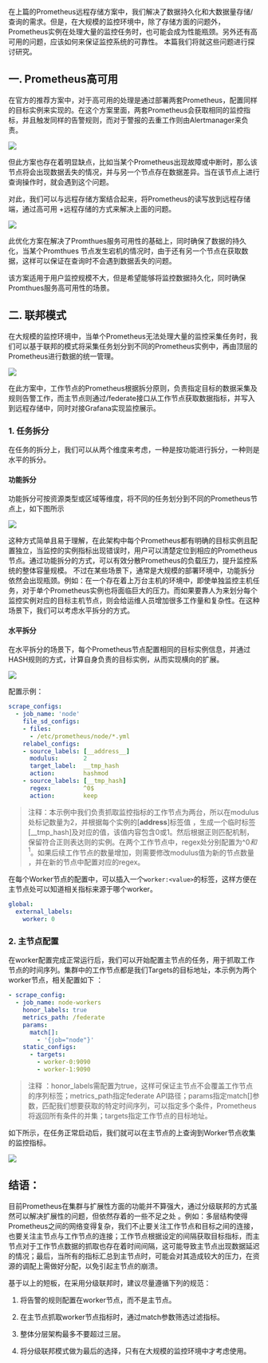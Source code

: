 在上篇的Prometheus远程存储方案中，我们解决了数据持久化和大数据量存储/查询的需求。但是，在大规模的监控环境中，除了存储方面的问题外，Prometheus实例在处理大量的监控任务时，也可能会成为性能瓶颈。另外还有高可用的问题，应该如何来保证监控系统的可靠性。
本篇我们将就这些问题进行探讨研究。

## 一. Prometheus高可用

在官方的推荐方案中，对于高可用的处理是通过部署两套Prometheus，配置同样的目标实例来实现的。在这个方案里面，两套Prometheus会获取相同的监控指标，并且触发同样的告警规则，而对于警报的去重工作则由Alertmanager来负责。

![](http://pek3b.qingstor.com/hexo-blog/20220213111922.png)

但此方案也存在着明显缺点，比如当某个Prometheus出现故障或中断时，那么该节点将会出现数据丢失的情况，并与另一个节点存在数据差异。当在该节点上进行查询操作时，就会遇到这个问题。

对此，我们可以与远程存储方案结合起来，将Prometheus的读写放到远程存储端，通过高可用 +远程存储的方式来解决上面的问题。

![](http://pek3b.qingstor.com/hexo-blog/20220213111958.png)

此优化方案在解决了Promthues服务可用性的基础上，同时确保了数据的持久化，当某个Promthues 节点发生宕机的情况时，由于还有另一个节点在获取数据，这样可以保证在查询时不会遇到数据丢失的问题。 

该方案适用于用户监控规模不大，但是希望能够将监控数据持久化，同时确保Promthues服务高可用性的场景。


## 二. 联邦模式
在大规模的监控环境中，当单个Prometheus无法处理大量的监控采集任务时，我们可以基于联邦的模式将采集任务划分到不同的Prometheus实例中，再由顶层的Prometheus进行数据的统一管理。

![](http://pek3b.qingstor.com/hexo-blog/20220213112039.png)

在此方案中，工作节点的Prometheus根据拆分原则，负责指定目标的数据采集及规则告警工作，而主节点则通过/federate接口从工作节点获取数据指标，并写入到远程存储中，同时对接Grafana实现监控展示。
### 1. 任务拆分
在任务的拆分上，我们可以从两个维度来考虑，一种是按功能进行拆分，一种则是水平的拆分。

#### 功能拆分
功能拆分可按资源类型或区域等维度，将不同的任务划分到不同的Prometheus节点上，如下图所示

![](http://pek3b.qingstor.com/hexo-blog/20220213112104.png)

这种方式简单且易于理解，在此架构中每个Prometheus都有明确的目标实例且配置独立，当监控的实例指标出现错误时，用户可以清楚定位到相应的Prometheus节点。通过功能拆分的方式，可以有效分散Prometheus的负载压力，提升监控系统的整体容量规模。
不过在某些场景下，通常是大规模的部署环境中，功能拆分依然会出现瓶颈。例如：在一个存在着上万台主机的环境中，即使单独监控主机任务，对于单个Prometheus实例也将面临巨大的压力。而如果要靠人为来划分每个监控实例对应的目标主机节点，则会给运维人员增加很多工作量和复杂性。在这种场景下，我们可以考虑水平拆分的方式。

#### 水平拆分
在水平拆分的场景下，每个Prometheus节点配置相同的目标实例信息，并通过HASH规则的方式，计算自身负责的目标实例，从而实现横向的扩展。

![](http://pek3b.qingstor.com/hexo-blog/20220213112134.png)

配置示例：

```yaml
scrape_configs:
  - job_name: 'node'
    file_sd_configs:
    - files:
      - /etc/prometheus/node/*.yml
    relabel_configs:
    - source_labels: [__address__]
      modulus:       2
      target_label:  __tmp_hash
      action:        hashmod
    - source_labels: [__tmp_hash]
      regex:         ^0$
      action:        keep
```

> 注释：本示例中我们负责抓取监控指标的工作节点为两台，所以在modulus处标记数量为2，并根据每个实例的[__address__]标签值 ，生成一个临时标签[__tmp_hash]及对应的值，该值内容包含0或1。然后根据正则匹配机制，保留符合正则表达则的实例。在两个工作节点中，regex处分别配置为^0$和^1$。如果后续工作节点的数量增加，则需要修改modulus值为新的节点数量 ，并在新的节点中配置对应的regex。

在每个Worker节点的配置中，可以插入一个`worker:<value>`的标签，这样方便在主节点处可以知道相关指标来源于哪个worker。

```yaml
global:
  external_labels:
    worker: 0
```

### 2. 主节点配置

在worker配置完成正常运行后，我们可以开始配置主节点的任务，用于抓取工作节点的时间序列。集群中的工作节点都是我们Targets的目标地址，本示例为两个worker节点，相关配置如下 ：

```yaml
- scrape_config:
  - job_name: node-workers
    honor_labels: true
    metrics_path: /federate
    params:
      match[]:
        - '{job="node"}'         
    static_configs:
      - targets:
        - worker-0:9090
        - worker-1:9090
```

> 注释 ：honor_labels需配置为true，这样可保证主节点不会覆盖工作节点的序列标签；metrics_path指定federate API路径；params指定match[]参数，匹配我们想要获取的特定时间序列，可以指定多个条件，Prometheus将返回所有条件的并集；targets指定工作节点的目标地址。

如下所示，在任务正常启动后，我们就可以在主节点的上查询到Worker节点收集的监控指标。

![](http://pek3b.qingstor.com/hexo-blog/20220213112339.png)

## 结语：
目前Prometheus在集群与扩展性方面的功能并不算强大，通过分级联邦的方式虽然可以解决扩展性的问题，但依然存着的一些不足之处 。例如：多层结构使得Prometheus之间的网络变得复杂，我们不止要关注工作节点和目标之间的连接，也要关注主节点与工作节点的连接；工作节点根据设定的间隔获取目标指标，而主节点对于工作节点数据的抓取也存在着时间间隔，这可能导致主节点出现数据延迟的情况；最后，当所有的指标汇总到主节点时，可能会对其造成较大的压力，在资源的调配上需做好分配，以免引起主节点的崩溃。

基于以上的短板，在采用分级联邦时，建议尽量遵循下列的规范：

1. 将告警的规则配置在worker节点，而不是主节点。

2. 在主节点抓取worker节点指标时，通过match参数筛选过滤指标。

3. 整体分层架构最多不要超过三层。

4. 将分级联邦模式做为最后的选择，只有在大规模的监控环境中才考虑使用。